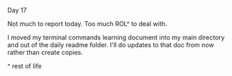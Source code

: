 Day 17

Not much to report today. Too much ROL^ to deal with.

I moved my terminal commands learning document into my main directory and out of the daily readme folder. I'll do updates to that doc from now rather than create copies.

^ rest of life